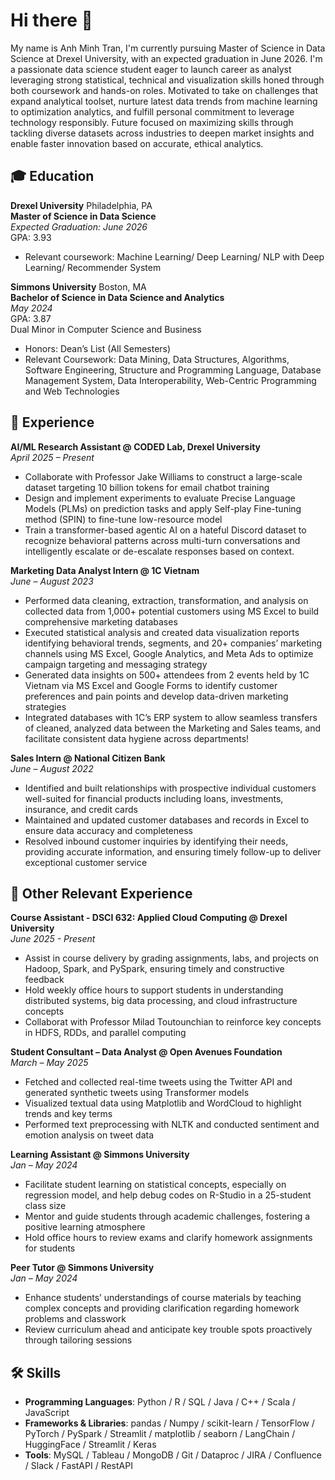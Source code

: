 # Hi there 👋

My name is Anh Minh Tran, I'm currently pursuing Master of Science in Data Science at Drexel University, with an expected graduation in June 2026. I'm a passionate data science student eager to launch career as analyst leveraging strong statistical, technical and visualization skills honed through both coursework and hands-on roles. Motivated to take on challenges that expand analytical toolset, nurture latest data trends from machine learning to optimization analytics, and fulfill personal commitment to leverage technology responsibly. Future focused on maximizing skills through tackling diverse datasets across industries to deepen market insights and enable faster innovation based on accurate, ethical analytics.

## :mortar_board: Education

**Drexel University** 
Philadelphia, PA  
**Master of Science in Data Science**   
*Expected Graduation: June 2026*  
GPA: 3.93
- Relevant coursework: Machine Learning/ Deep Learning/ NLP with Deep Learning/ Recommender System  

**Simmons University** 
Boston, MA  
**Bachelor of Science in Data Science and Analytics**  
*May 2024*  
GPA: 3.87   
Dual Minor in Computer Science and Business  
- Honors: Dean’s List (All Semesters)
- Relevant Coursework: Data Mining, Data Structures, Algorithms, Software Engineering, Structure and Programming Language, Database Management System, Data Interoperability, Web-Centric Programming and Web Technologies  

## :office: Experience

**AI/ML Research Assistant @ CODED Lab, Drexel University**   
*April 2025 – Present*   
- Collaborate with Professor Jake Williams to construct a large-scale dataset targeting 10 billion tokens for email chatbot training
- Design and implement experiments to evaluate Precise Language Models (PLMs) on prediction tasks and apply Self-play Fine-tuning method (SPIN) to fine-tune low-resource model
- Train a transformer-based agentic AI on a hateful Discord dataset to recognize behavioral patterns across multi-turn conversations and intelligently escalate or de-escalate responses based on context.
  
**Marketing Data Analyst Intern @ 1C Vietnam**  
*June – August 2023*

- Performed data cleaning, extraction, transformation, and analysis on collected data from 1,000+ potential customers using MS
Excel to build comprehensive marketing databases
- Executed statistical analysis and created data visualization reports identifying behavioral trends, segments, and 20+ companies’
marketing channels using MS Excel, Google Analytics, and Meta Ads to optimize campaign targeting and messaging strategy
- Generated data insights on 500+ attendees from 2 events held by 1C Vietnam via MS Excel and Google Forms to identify
customer preferences and pain points and develop data-driven marketing strategies
- Integrated databases with 1C’s ERP system to allow seamless transfers of cleaned, analyzed data between the Marketing and Sales teams, and facilitate consistent data hygiene across departments!

**Sales Intern @ National Citizen Bank**  
 *June – August 2022*
- Identified and built relationships with prospective individual customers well-suited for financial products including loans,
investments, insurance, and credit cards
- Maintained and updated customer databases and records in Excel to ensure data accuracy and completeness
- Resolved inbound customer inquiries by identifying their needs, providing accurate information, and ensuring timely follow-up
to deliver exceptional customer service

## :school: Other Relevant Experience
**Course Assistant - DSCI 632: Applied Cloud Computing @ Drexel University**  
*June 2025 - Present*
- Assist in course delivery by grading assignments, labs, and projects on Hadoop, Spark, and PySpark, ensuring timely and constructive feedback
- Hold weekly office hours to support students in understanding distributed systems, big data processing, and cloud infrastructure concepts
- Collaborat with Professor Milad Toutounchian to reinforce key concepts in HDFS, RDDs, and parallel computing

**Student Consultant – Data Analyst @ Open Avenues Foundation**     
*March – May 2025*   
- Fetched and collected real-time tweets using the Twitter API and generated synthetic tweets using Transformer models
- Visualized textual data using Matplotlib and WordCloud to highlight trends and key terms
- Performed text preprocessing with NLTK and conducted sentiment and emotion analysis on tweet data

**Learning Assistant @ Simmons University**  
*Jan – May 2024*  
- Facilitate student learning on statistical concepts, especially on regression model, and help debug codes on R-Studio in a 25-student class size
- Mentor and guide students through academic challenges, fostering a positive learning atmosphere
- Hold office hours to review exams and clarify homework assignments for students

**Peer Tutor @ Simmons University**  
*Jan – May 2024*
- Enhance students’ understandings of course materials by teaching complex concepts and providing clarification regarding homework problems and classwork
- Review curriculum ahead and anticipate key trouble spots proactively through tailoring sessions

## 🛠 Skills

- **Programming Languages**: Python / R / SQL / Java / C++ / Scala / JavaScript
- **Frameworks & Libraries**: pandas / Numpy / scikit-learn / TensorFlow / PyTorch / PySpark / Streamlit / matplotlib / seaborn /
LangChain / HuggingFace / Streamlit / Keras
- **Tools**: MySQL / Tableau / MongoDB / Git / Dataproc / JIRA / Confluence / Slack / FastAPI / RestAPI





